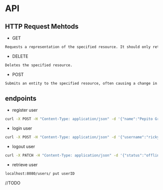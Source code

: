 # API

## HTTP Request Mehtods

- GET

```sh
Requests a representation of the specified resource. It should only retrieve data.

```

- DELETE

```sh
Deletes the specified resource.

```

- POST

```sh
Submits an entity to the specified resource, often causing a change in state or side effects on the server.

```
## endpoints

- register user

```sh
curl -X POST -H "Content-Type: application/json" -d '{"name":"Pepito Grillo","birthdate":"2000-01-01","email":"pepito@grillo.com","username":"pepitogrillo","password":"123123abc"}' http://localhost:8080/users -v

```

- login user

```sh
curl -X POST -H "Content-Type: application/json" -d '{"username":"rickyf","password":"Isdicoders1"}' http://localhost:8080/users/auth -v

```

- logout user
```sh
curl -X PATCH -H "Content-Type: application/json" -d '{"status":"offline"}' http://localhost:8080/users/7fhuknq3agc -v

```

- retrieve user
```sh
localhost:8080/users/ put userID

```


//TODO